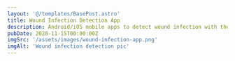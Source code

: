 ```yaml
---
layout: '@/templates/BasePost.astro'
title: Wound Infection Detection App
description: Android/iOS mobile apps to detect wound infection with the accuracy of 93-95%.
pubDate: 2020-11-15T00:00:00Z
imgSrc: '/assets/images/wound-infection-app.png'
imgAlt: 'Wound infection detection pic'
---
```


